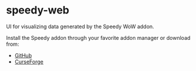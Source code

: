 # speedy-web

UI for visualizing data generated by the Speedy WoW addon.

Install the Speedy addon through your favorite addon manager or download from:

- [GitHub](https://github.com/LobsterBandit/speedy)
- [CurseForge](https://www.curseforge.com/wow/addons/speedy/files)
